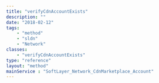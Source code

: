 ```yaml
---
title: "verifyCdnAccountExists"
description: ""
date: "2018-02-12"
tags:
    - "method"
    - "sldn"
    - "Network"
classes:
    - "verifyCdnAccountExists"
type: "reference"
layout: "method"
mainService : "SoftLayer_Network_CdnMarketplace_Account"
---
```

